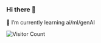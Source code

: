### Hi there 👋


 🌱 I’m currently learning ai/ml/genAI  



  
![Visitor Count](https://visitor-badge.laobi.icu/badge?page_id=grzesiekmq.grzesiekmq&)

<!-- - 🌱 I’m currently learning  
**grzesiekmq/grzesiekmq** is a ✨ _special_ ✨ repository because its `README.md` (this file) appears on your GitHub profile.

Here are some ideas to get you started:

- 🔭 I’m currently working on ...
- 🌱 I’m currently learning ...
- 👯 I’m looking to collaborate on ...
- 🤔 I’m looking for help with ...
- 💬 Ask me about ...
- 📫 How to reach me: ...
- 😄 Pronouns: ...
- ⚡ Fun fact: ...
-->  
<!-- [![My Skills](https://skillicons.dev/icons?i=aws,html,linux,mysql,nodejs,postman,r,regex,threejs,unity)](https://skillicons.dev)
-->
